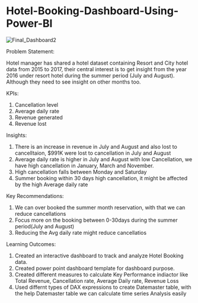 # Hotel-Booking-Dashboard-Using-Power-BI

![Final_Dashboard2](https://github.com/Parashu96/Hotel-Booking-Dashboard-Using-Power-BI/assets/121815820/22e8a500-1a2f-4d7f-a3b8-48c076040037)

Problem Statement: 

Hotel manager has shared a hotel dataset containing Resort and City hotel data from 2015 to 2017, their central interest is to get insight from the year 2016 under resort hotel during the summer period (July and August). Although they need to see insight on other months too.
 
 KPIs: 
 1) Cancellation level
 2) Average daily rate
 3) Revenue generated
 4) Revenue lost

Insights:

1) There is an increase in revenue in July and August and also lost to cancelltaion, $991K were lost to cancellation in July and August
2) Average daily rate is higher in July and August with low Cancellation, we have high cancellation in January, March and  November.
3) High cancellation falls between  Monday and Saturday 
4) Summer booking within 30 days high cancellation, it might be affected by the high Average daily rate

Key Recommendations:

1) We can over booked the summer month reservation, with that we can reduce cancellations
2) Focus more on the booking between 0-30days during the summer period(July and August)
3) Reducing the Avg daily rate  might reduce cancellatios

Learning Outcomes:

1) Created an interactive dashboard to track and analyze Hotel Booking data.
2) Created power point dashboard template for  dashboard purpose.
3) Created different measures to calculate Key Performance indiactor like Total Revenue, Cancellation rate, Average Daily rate, Revenue Loss
4) Used differnt types of DAX expressions to create Datemaster table, with the help Datemaster table we can calculate time series Analysis easily

